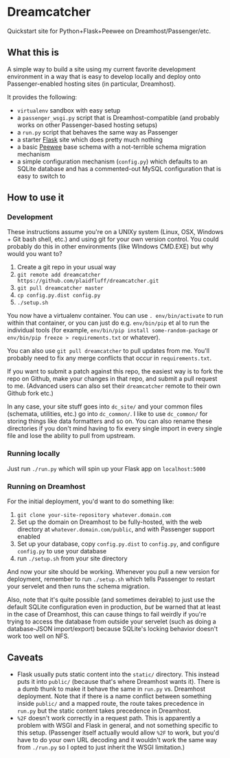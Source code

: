 # Dreamcatcher
Quickstart site for Python+Flask+Peewee on Dreamhost/Passenger/etc.

## What this is

A simple way to build a site using my current favorite development environment in a way that is easy to develop locally and deploy onto Passenger-enabled hosting sites (in particular, Dreamhost).

It provides the following:

* `virtualenv` sandbox with easy setup
* a `passenger_wsgi.py` script that is Dreamhost-compatible (and probably works on other Passenger-based hosting setups)
* a `run.py` script that behaves the same way as Passenger
* a starter [Flask](http://flask.pocoo.org/) site which does pretty much nothing
* a basic [Peewee](http://peewee.readthedocs.org/) base schema with a not-terrible schema migration mechanism
* a simple configuration mechanism (`config.py`) which defaults to an SQLite database and has a commented-out MySQL configuration that is easy to switch to

## How to use it

### Development

These instructions assume you're on a UNIXy system (Linux, OSX, Windows + Git bash shell, etc.) and using git for your own version control. You could probably do this in other environments (like WIndows CMD.EXE) but why would you want to?

1. Create a git repo in your usual way
2. `git remote add dreamcatcher https://github.com/plaidfluff/dreamcatcher.git`
3. `git pull dreamcatcher master`
4. `cp config.py.dist config.py`
5. `./setup.sh`

You now have a virtualenv container. You can use `. env/bin/activate` to run within that container, or you can just do e.g. `env/bin/pip` et al to run the individual tools (for example, `env/bin/pip install some-random-package` or `env/bin/pip freeze > requirements.txt` or whatever).

You can also use `git pull dreamcatcher` to pull updates from me. You'll probably need to fix any merge conflicts that occur in `requirements.txt`.

If you want to submit a patch against this repo, the easiest way is to fork the repo on Github, make your changes in that repo, and submit a pull request to me. (Advanced users can also set their `dreamcatcher` remote to their own Github fork etc.)

In any case, your site stuff goes into `dc_site/` and your common files (schemata, utilities, etc.) go into `dc_common/`. I like to use `dc_common/` for storing things like data formatters and so on. You can also rename these directories if you don't mind having to fix every single import in every single file and lose the ability to pull from upstream.

### Running locally

Just run `./run.py` which will spin up your Flask app on `localhost:5000`

### Running on Dreamhost

For the initial deployment, you'd want to do something like:

1. `git clone your-site-repository whatever.domain.com`
2. Set up the domain on Dreamhost to be fully-hosted, with the web directory at `whatever.domain.com/public`, and with Passenger support enabled
3. Set up your database, copy `config.py.dist` to `config.py`, and configure `config.py` to use your database
4. run `./setup.sh` from your site directory

And now your site should be working. Whenever you pull a new version for deployment, remember to run `./setup.sh` which tells Passenger to restart your servelet and then runs the schema migration.

Also, note that it's quite possible (and sometimes deirable) to just use the default SQLite configuration even in production, *but* be warned that at least in the case of Dreamhost, this can cause things to fail weirdly if you're trying to access the database from outside your servelet (such as doing a database-JSON import/export) because SQLite's locking behavior doesn't work too well on NFS.

## Caveats

* Flask usually puts static content into the `static/` directory. This instead puts it into `public/` (because that's where Dreamhost wants it). There is a dumb thunk to make it behave the same in `run.py` vs. Dreamhost deployment. Note that if there is a name conflict between something inside `public/` and a mapped route, the route takes precedence in `run.py` but the static content takes precedence in Dreamhost.
* `%2F` doesn't work correctly in a request path. This is apparently a problem with WSGI and Flask in general, and not something specific to this setup. (Passenger itself actually would allow `%2F` to work, but you'd have to do your own URL decoding and it wouldn't work the same way from `./run.py` so I opted to just inherit the WSGI limitation.)
